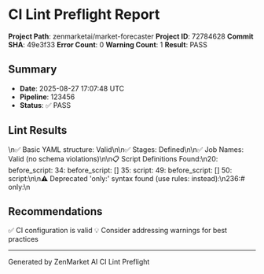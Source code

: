 # CI Lint Preflight Report
**Project Path**: zenmarketai/market-forecaster
**Project ID**: 72784628
**Commit SHA**: 49e3f33
**Error Count**: 0
**Warning Count**: 1
**Result**: PASS

## Summary
- **Date**: 2025-08-27 17:07:48 UTC
- **Pipeline**: 123456
- **Status**: ✅ PASS

## Lint Results
\n✅ Basic YAML structure: Valid\n\n✅ Stages: Defined\n\n✅ Job Names: Valid (no schema violations)\n\n📋 Script Definitions Found:\n20:  before_script:
34:  before_script: []
35:  script:
49:  before_script: []
50:  script:\n\n⚠️  Deprecated 'only:' syntax found (use rules: instead):\n236:#   only:\n

## Recommendations
✅ CI configuration is valid
💡 Consider addressing warnings for best practices

---
Generated by ZenMarket AI CI Lint Preflight
